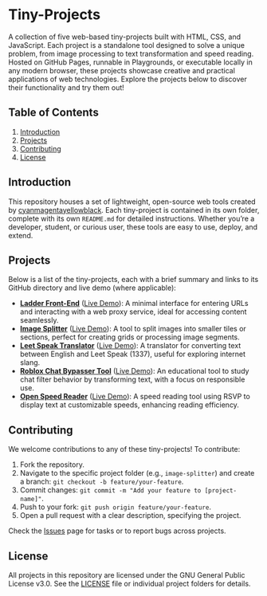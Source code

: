 
# Tiny-Projects

A collection of five web-based tiny-projects built with HTML, CSS, and JavaScript. Each project is a standalone tool designed to solve a unique problem, from image processing to text transformation and speed reading. Hosted on GitHub Pages, runnable in Playgrounds, or executable locally in any modern browser, these projects showcase creative and practical applications of web technologies. Explore the projects below to discover their functionality and try them out!

## Table of Contents
1. [Introduction](#introduction)
2. [Projects](#projects)
3. [Contributing](#contributing)
4. [License](#license)

## Introduction

This repository houses a set of lightweight, open-source web tools created by [cyanmagentayellowblack](https://github.com/cyanmagentayellowblack). Each tiny-project is contained in its own folder, complete with its own `README.md` for detailed instructions. Whether you’re a developer, student, or curious user, these tools are easy to use, deploy, and extend.

## Projects

Below is a list of the tiny-projects, each with a brief summary and links to its GitHub directory and live demo (where applicable):

- **[Ladder Front-End](https://github.com/cyanmagentayellowblack/cyanmagentayellowblack.github.io/tree/main/ladder-frontend)** ([Live Demo](https://cyanmagentayellowblack.github.io/ladder-frontend)): A minimal interface for entering URLs and interacting with a web proxy service, ideal for accessing content seamlessly.
- **[Image Splitter](https://github.com/cyanmagentayellowblack/cyanmagentayellowblack.github.io/tree/main/image-splitter)** ([Live Demo](https://cyanmagentayellowblack.github.io/image-splitter)): A tool to split images into smaller tiles or sections, perfect for creating grids or processing image segments.
- **[Leet Speak Translator](https://github.com/cyanmagentayellowblack/cyanmagentayellowblack.github.io/tree/main/leet-speak-translator)** ([Live Demo](https://cyanmagentayellowblack.github.io/leet-speak-translator)): A translator for converting text between English and Leet Speak (1337), useful for exploring internet slang.
- **[Roblox Chat Bypasser Tool](https://github.com/cyanmagentayellowblack/cyanmagentayellowblack.github.io/tree/main/roblox-chat-bypasser-tool)** ([Live Demo](https://cyanmagentayellowblack.github.io/roblox-chat-bypasser-tool)): An educational tool to study chat filter behavior by transforming text, with a focus on responsible use.
- **[Open Speed Reader](https://github.com/cyanmagentayellowblack/cyanmagentayellowblack.github.io/tree/main/speed-reader)** ([Live Demo](https://cyanmagentayellowblack.github.io/speed-reader)): A speed reading tool using RSVP to display text at customizable speeds, enhancing reading efficiency.

## Contributing

We welcome contributions to any of these tiny-projects! To contribute:
1. Fork the repository.
2. Navigate to the specific project folder (e.g., `image-splitter`) and create a branch: `git checkout -b feature/your-feature`.
3. Commit changes: `git commit -m "Add your feature to [project-name]"`.
4. Push to your fork: `git push origin feature/your-feature`.
5. Open a pull request with a clear description, specifying the project.

Check the [Issues](https://github.com/cyanmagentayellowblack/cyanmagentayellowblack.github.io/issues) page for tasks or to report bugs across projects.

## License

All projects in this repository are licensed under the GNU General Public License v3.0. See the [LICENSE](https://www.gnu.org/licenses/gpl-3.0.txt) file or individual project folders for details.
